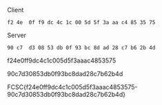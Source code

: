 

Client
```
f2 4e  0f f9 dc 4c 1c 00 5d 5f 3a aa c4 85 35 75
```

Server
```
90 c7  d3 08 53 db 0f 93 bc 8d ad 28 c7 b6 2b 4d
```

f24e0ff9dc4c1c005d5f3aaac4853575

90c7d30853db0f93bc8dad28c7b62b4d

FCSC{f24e0ff9dc4c1c005d5f3aaac4853575-90c7d30853db0f93bc8dad28c7b62b4d}